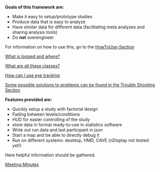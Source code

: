 **Goals of this framework are:**
* Make it easy to setup/prototype studies
* Produce data that is easy to analyze
* Have similar data for different data (facilitating meta analyses and sharing analysis tools)
* Do **not** overengineer

For information on how to use this, go to the [HowToUse-Section](HowToUse)

[What is logged and where?](Logging)

[What are all these classes?](Architecture)

[How can I use eye tracking](EyeTracking)

[Some possible solutions to problems can be found in the Trouble Shooting Section](TroubleShooting)

**Features provided are:**
* Quickly setup a study with factorial design
* Fading between levels/conditions
* HUD for easier controlling of the study
* store data in format ready-tu-use in statistics software
* Write out run data and last participant in json
* Start a map and be able to directly debug it
* Run on different systems: desktop, HMD, CAVE (nDisplay not tested yet!)

Here helpful information should be gathered.

[Meeting Minutes](meeting-minutes)